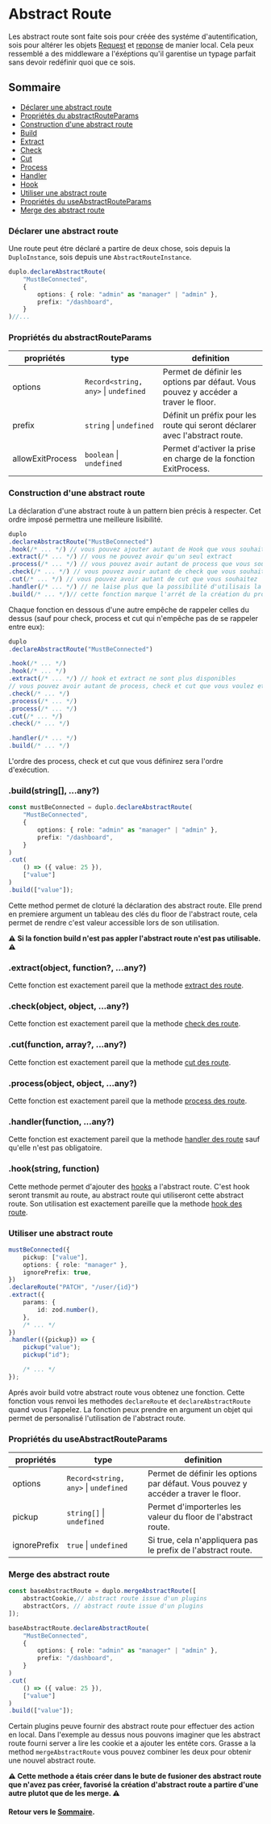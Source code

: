 # Abstract Route
Les abstract route sont faite sois pour créée des systéme d'autentification, sois pour altérer les objets [Request](./Request.md) et [reponse](./Response.md) de manier local. Cela peux ressemblé a des middleware a l'éxéptions qu'il garentise un typage parfait sans devoir redéfinir quoi que ce sois.

## Sommaire
- [Déclarer une abstract route](#déclarer-une-abstract-route)
- [Propriétés du abstractRouteParams](#propriétés-du-abstractrouteparams)
- [Construction d'une abstract route](#construction-dune-abstract-route)
- [Build](#buildstring-any)
- [Extract](#extractobject-function-any)
- [Check](#checkobject-object-any)
- [Cut](#cutfunction-array-any)
- [Process](#processobject-object-any)
- [Handler](#handlerfunction-any)
- [Hook](#hookstring-function)
- [Utiliser une abstract route](#utiliser-une-abstract-route)
- [Propriétés du useAbstractRouteParams](#propriétés-du-useabstractrouteparams)
- [Merge des abstract route](#merge-des-abstract-route)

### Déclarer une abstract route
Une route peut étre déclaré a partire de deux chose, sois depuis la `DuploInstance`, sois depuis une `AbstractRouteInstance`.

```ts
duplo.declareAbstractRoute(
    "MustBeConnected", 
    {
        options: { role: "admin" as "manager" | "admin" }, 
        prefix: "/dashboard",
    }
)//...
```

### Propriétés du abstractRouteParams
propriétés|type|definition
---|---|---
options|`Record<string, any>` \| `undefined`|Permet de définir les options par défaut. Vous pouvez y accéder a traver le floor.
prefix|`string` \| `undefined`|Définit un préfix pour les route qui seront déclarer avec l'abstract route.
allowExitProcess|`boolean` \| `undefined`|Permet d'activer la prise en charge de la fonction ExitProcess.

### Construction d'une abstract route
La déclaration d'une abstract route à un pattern bien précis à respecter. Cet ordre imposé permettra une meilleure lisibilité.

```ts
duplo
.declareAbstractRoute("MustBeConnected")
.hook(/* ... */) // vous pouvez ajouter autant de Hook que vous souhaitez
.extract(/* ... */) // vous ne pouvez avoir qu'un seul extract
.process(/* ... */) // vous pouvez avoir autant de process que vous souhaitez
.check(/* ... */) // vous pouvez avoir autant de check que vous souhaitez
.cut(/* ... */) // vous pouvez avoir autant de cut que vous souhaitez
.handler(/* ... */) // ne laise plus que la possibilité d'utilisais la fonction build
.build(/* ... */)// cette fonction marque l'arrét de la création du process
```

Chaque fonction en dessous d'une autre empêche de rappeler celles du dessus (sauf pour check, process et cut qui n'empêche pas de se rappeler entre eux):

```ts
duplo
.declareAbstractRoute("MustBeConnected")

.hook(/* ... */) 
.hook(/* ... */) 
.extract(/* ... */) // hook et extract ne sont plus disponibles
// vous pouvez avoir autant de process, check et cut que vous voulez et dans l'ordre que vous voulez.
.check(/* ... */) 
.process(/* ... */)
.process(/* ... */) 
.cut(/* ... */) 
.check(/* ... */)

.handler(/* ... */)
.build(/* ... */)
```
L'ordre des process, check et cut que vous définirez sera l'ordre d'exécution.

### .build(string[], ...any?)
```ts
const mustBeConnected = duplo.declareAbstractRoute(
    "MustBeConnected", 
    {
        options: { role: "admin" as "manager" | "admin" }, 
        prefix: "/dashboard",
    }
)
.cut(
    () => ({ value: 25 }),
    ["value"]
)
.build(["value"]);
```
Cette method permet de cloturé la déclaration des abstract route. Elle prend en premiere argument un tableau des clés du floor de l'abstract route, cela permet de rendre c'est valeur accessible lors de son utilisation.

**⚠️ Si la fonction build n'est pas appler l'abstract route n'est pas utilisable. ⚠️**

### .extract(object, function?, ...any?)
Cette fonction est exactement pareil que la methode [extract des route](./Route.md#extractobject-function-any).

### .check(object, object, ...any?)
Cette fonction est exactement pareil que la methode [check des route](./Route.md#checkobject-object-any).

### .cut(function, array?, ...any?)
Cette fonction est exactement pareil que la methode [cut des route](./Route.md#cutfunction-array-any).

### .process(object, object, ...any?)
Cette fonction est exactement pareil que la methode [process des route](./Route.md#processobject-object-any).

### .handler(function, ...any?)
Cette fonction est exactement pareil que la methode [handler des route](./Route.md#handlerfunction-any) sauf qu'elle n'est pas obligatoire.

### .hook(string, function)
Cette methode permet d'ajouter des [hooks](./Hook.md) a l'abstract route. C'est hook seront transmit au route, au abstract route qui utiliseront cette abstract route. Son utilisation est exactement pareille que la methode [hook des route](./Route.md#hookstring-function).

### Utiliser une abstract route
```ts
mustBeConnected({
    pickup: ["value"],
    options: { role: "manager" },
    ignorePrefix: true,
})
.declareRoute("PATCH", "/user/{id}")
.extract({
    params: {
        id: zod.number(),
    },
    /* ... */
})
.handler(({pickup}) => {
    pickup("value");
    pickup("id");

    /* ... */
});
```

Aprés avoir build votre abstract route vous obtenez une fonction. Cette fonction vous renvoi les methodes `declareRoute` et `declareAbstractRoute` quand vous l'appelez. La fonction peux prendre en argument un objet qui permet de personalisé l'utilisation de l'abstract route.

### Propriétés du useAbstractRouteParams
propriétés|type|definition
---|---|---
options|`Record<string, any>` \| `undefined`|Permet de définir les options par défaut. Vous pouvez y accéder a traver le floor.
pickup|`string[]` \| `undefined`|Permet d'importerles les valeur du floor de l'abstract route.
ignorePrefix|`true` \| `undefined`|Si true, cela n'appliquera pas le prefix de l'abstract route.

### Merge des abstract route
```ts
const baseAbstractRoute = duplo.mergeAbstractRoute([
    abstractCookie,// abstract route issue d'un plugins
    abstractCors, // abstract route issue d'un plugins
]);

baseAbstractRoute.declareAbstractRoute(
    "MustBeConnected", 
    {
        options: { role: "admin" as "manager" | "admin" }, 
        prefix: "/dashboard",
    }
)
.cut(
    () => ({ value: 25 }),
    ["value"]
)
.build(["value"]);
```

Certain plugins peuve fournir des abstract route pour effectuer des action en local. Dans l'exemple au dessus nous pouvons imaginer que les abstract route fourni server a lire les cookie et a ajouter les entéte cors. Grasse a la method `mergeAbstractRoute` vous pouvez combiner les deux pour obtenir une nouvel abstract route.

**⚠️ Cette methode a étais créer dans le bute de fusioner des abstract route que n'avez pas créer, favorisé la création d'abstract route a partire d'une autre plutot que de les merge. ⚠️**

#### Retour vers le [Sommaire](#sommaire).